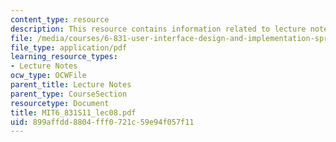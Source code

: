 ```yaml
---
content_type: resource
description: This resource contains information related to lecture notes.
file: /media/courses/6-831-user-interface-design-and-implementation-spring-2011/899affdd8804fff0721c59e94f057f11_MIT6_831S11_lec08.pdf
file_type: application/pdf
learning_resource_types:
- Lecture Notes
ocw_type: OCWFile
parent_title: Lecture Notes
parent_type: CourseSection
resourcetype: Document
title: MIT6_831S11_lec08.pdf
uid: 899affdd-8804-fff0-721c-59e94f057f11
---
```

